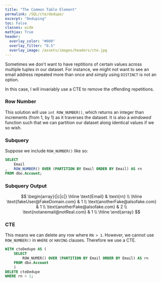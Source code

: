```yaml
---
title: "The Common Table Element"
permalink: /SQL/cte/dedupe/
excerpt: "Deduping"
toc: False
classes: wide
mathjax: True
header:
  overlay_color: "#000"
  overlay_filter: "0.5"
  overlay_image: /assets/images/headers/cte.jpg
---
```


Sometimes we don't want to have reptitions of certain values across multiple tuples in our dataset.
For instance, we might not want to see an email address repeated more than once and simply using `DISTINCT` is not an option. 

In this case, I will invariably use a CTE to remove the offending repetitions.

### Row Number

This solution will use `int ROW_NUMBER()`, which returns an integer than increments (from 1, by 1) as it traverses the dataset.
It is also a _windowed_ function such that we can partition our dataset along identical values if we so wish.

### Subquery

Suppose we include `ROW_NUMBER()` like so: 

```sql
SELECT
	Email
,	ROW_NUMBER() OVER (PARTITION BY Email ORDER BY Email) AS rn
FROM dbo.Account;
```

### Subquery Output

$$
\begin{array}{|c|c|}
\hline
\text{Email} & \text{rn} \\
\hline
\text{fakeUser@FakeDomain.com} & 1 \\
\text{anotherFake@alsofake.com} & 1 \\
\text{anotherFake@alsofake.com} & 2 \\
\text{notanemail@notReal.com} & 1 \\
\hline
\end{array}
$$

### CTE 

This means we can delete any row where `RN > 1`. 
However, we cannot use `ROW_NUMBER()` in `WHERE` or `HAVING` clauses.
Therefore we use a CTE.

```sql
WITH cteDedupe AS (
	SELECT
		ROW_NUMER() OVER (PARTITION BY Email ORDER BY Email) AS rn
	FROM dbo.Account
	)
DELETE cteDedupe 
WHERE rn > 1;
```
